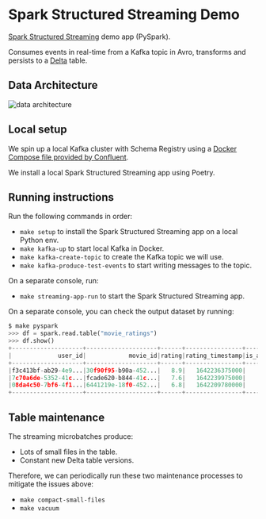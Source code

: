 # Spark Structured Streaming Demo
[Spark Structured Streaming](https://spark.apache.org/docs/latest/structured-streaming-programming-guide.html) demo app (PySpark).

Consumes events in real-time from a Kafka topic in Avro, transforms and persists to a [Delta](https://delta.io/) table.

## Data Architecture
![data architecture](https://user-images.githubusercontent.com/38698125/209481709-08c7a921-553a-4cd5-9327-055bcb23b1d5.png)

## Local setup
We spin up a local Kafka cluster with Schema Registry using a [Docker Compose file provided by Confluent](https://developer.confluent.io/tutorials/kafka-console-consumer-producer-avro/kafka.html#get-confluent-platform).

We install a local Spark Structured Streaming app using Poetry.

## Running instructions
Run the following commands in order:
* `make setup` to install the Spark Structured Streaming app on a local Python env.
* `make kafka-up` to start local Kafka in Docker.
* `make kafka-create-topic` to create the Kafka topic we will use.
* `make kafka-produce-test-events` to start writing messages to the topic.

On a separate console, run:
* `make streaming-app-run` to start the Spark Structured Streaming app.

On a separate console, you can check the output dataset by running:
```python
$ make pyspark
>>> df = spark.read.table("movie_ratings")
>>> df.show()                                                                   
+--------------------+--------------------+------+----------------+-----------+
|             user_id|            movie_id|rating|rating_timestamp|is_approved|
+--------------------+--------------------+------+----------------+-----------+
|f3c413bf-ab29-4e9...|30f90f95-b90a-452...|   8.9|   1642236375000|       true|
|7c70a6de-5352-41c...|fcade620-b844-41c...|   7.6|   1642239975000|       true|
|08da4c50-7bf6-4f1...|6441219e-18f0-452...|   6.8|   1642209780000|      false|
+--------------------+--------------------+------+----------------+-----------+
```

## Table maintenance
The streaming microbatches produce:
- Lots of small files in the table.
- Constant new Delta table versions.

Therefore, we can periodically run these two maintenance processes to mitigate the issues above:
- `make compact-small-files`
- `make vacuum`
